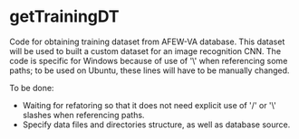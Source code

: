 # getTrainingDT
Code for obtaining training dataset from AFEW-VA database.
This dataset will be used to built a custom dataset for an image recognition CNN.
The code is specific for Windows because of use of '\\' when referencing some paths;
to be used on Ubuntu, these lines will have to be manually changed.

To be done:
- Waiting for refatoring so that it does not need explicit use of '/' or '\\' slashes
when referencing paths.
- Specify data files and directories structure, as well as database source.
